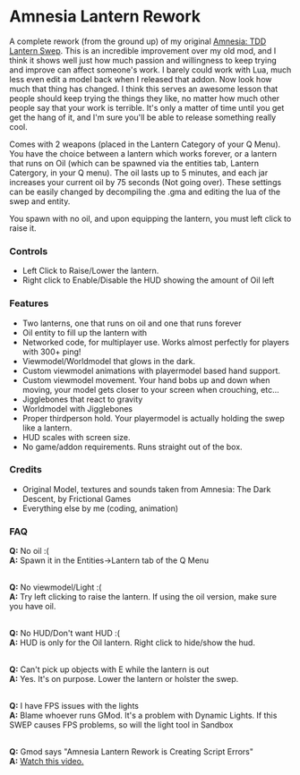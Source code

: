 # Amnesia Lantern Rework
A complete rework (from the ground up) of my original [Amnesia: TDD Lantern Swep](http://steamcommunity.com/sharedfiles/filedetails/?id=130745441). This is an incredible improvement over my old mod, and I think it shows well just how much passion and willingness to keep trying and improve can affect someone's work. I barely could work with Lua, much less even edit a model back when I released that addon. Now look how much that thing has changed. I think this serves an awesome lesson that people should keep trying the things they like, no matter how much other people say that your work is terrible. It's only a matter of time until you get get the hang of it, and I'm sure you'll be able to release something really cool.

Comes with 2 weapons (placed in the Lantern Category of your Q Menu). You have the choice between a lantern which works forever, or a lantern that runs on Oil (which can be spawned via the entities tab, Lantern Catergory, in your Q menu). The oil lasts up to 5 minutes, and each jar increases your current oil by 75 seconds (Not going over). These settings can be easily changed by decompiling the .gma and editing the lua of the swep and entity. 

You spawn with no oil, and upon equipping the lantern, you must left click to raise it. <br/>

### Controls
* Left Click to Raise/Lower the lantern.
* Right click to Enable/Disable the HUD showing the amount of Oil left<br/>

### Features
* Two lanterns, one that runs on oil and one that runs forever
* Oil entity to fill up the lantern with
* Networked code, for multiplayer use. Works almost perfectly for players with 300+ ping!
* Viewmodel/Worldmodel that glows in the dark.
* Custom viewmodel animations with playermodel based hand support.
* Custom viewmodel movement. Your hand bobs up and down when moving, your model gets closer to your screen when crouching, etc...
* Jigglebones that react to gravity
* Worldmodel with Jigglebones
* Proper thirdperson hold. Your playermodel is actually holding the swep like a lantern.
* HUD scales with screen size.
* No game/addon requirements. Runs straight out of the box.<br/>

### Credits
* Original Model, textures and sounds taken from Amnesia: The Dark Descent, by Frictional Games
* Everything else by me (coding, animation)<br/>

### FAQ
**Q:** No oil :(<br/>
**A:** Spawn it in the Entities->Lantern tab of the Q Menu<br/><br/>

**Q:** No viewmodel/Light :(<br/>
**A:** Try left clicking to raise the lantern. If using the oil version, make sure you have oil.<br/><br/>

**Q:** No HUD/Don't want HUD :(<br/>
**A:** HUD is only for the Oil lantern. Right click to hide/show the hud.<br/><br/>


**Q:** Can't pick up objects with E while the lantern is out<br/>
**A:** Yes. It's on purpose. Lower the lantern or holster the swep.<br/><br/>


**Q:** I have FPS issues with the lights<br/>
**A:** Blame whoever runs GMod. It's a problem with Dynamic Lights. If this SWEP causes FPS problems, so will the light tool in Sandbox<br/><br/>


**Q:** Gmod says "Amnesia Lantern Rework is Creating Script Errors"<br/>
**A:** [Watch this video.](https://www.youtube.com/watch?v=ppH2--qS9Sc)
